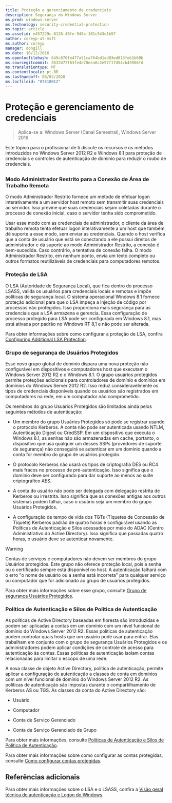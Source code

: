 ```yaml
---
title: Proteção e gerenciamento de credenciais
description: Segurança do Windows Server
ms.prod: windows-server
ms.technology: security-credential-protection
ms.topic: article
ms.assetid: e457229c-0126-40fe-948c-101c943e1b57
author: coreyp-at-msft
ms.author: coreyp
manager: dongill
ms.date: 10/12/2016
ms.openlocfilehash: 649c070fe477a51ca764bd1ad83ed013feb1b60b
ms.sourcegitcommit: 3632b72f63fe4e70eea6c2e97f17d54cb49566fd
ms.translationtype: MT
ms.contentlocale: pt-BR
ms.lasthandoff: 08/03/2020
ms.locfileid: "87518012"
---
```

# <a name="credentials-protection-and-management"></a>Proteção e gerenciamento de credenciais

>Aplica-se a: Windows Server (Canal Semestral), Windows Server 2016

Este tópico para o profissional de ti discute os recursos e os métodos introduzidos no Windows Server 2012 R2 e Windows 8.1 para proteção de credenciais e controles de autenticação de domínio para reduzir o roubo de credenciais.

## <a name="BKMK_CredentialsProtectionManagement"></a>
### <a name="restricted-admin-mode-for-remote-desktop-connection"></a>Modo Administrador Restrito para a Conexão de Área de Trabalho Remota
O modo Administrador Restrito fornece um método de efetuar logon interativamente a um servidor host remoto sem transmitir suas credenciais ao servidor. Isso previne que suas credenciais sejam coletadas durante o processo de conexão inicial, caso o servidor tenha sido comprometido.

Usar esse modo com as credenciais de administrador, o cliente da área de trabalho remota tenta efetuar logon interativamente a um host que também dê suporte a esse modo, sem enviar as credenciais. Quando o host verifica que a conta de usuário que está se conectando a ele possui direitos de administrador e dá suporte ao modo Administrador Restrito, a conexão é bem-sucedida. Caso contrário, a tentativa de conexão falha. O modo Administrador Restrito, em nenhum ponto, envia um texto completo ou outros formatos reutilizáveis de credenciais para computadores remotos.

### <a name="lsa-protection"></a>Proteção de LSA
O LSA (Autoridade de Segurança Local), que fica dentro do processo LSASS, valida os usuários para credenciais locais e remotas e impõe políticas de segurança local. O sistema operacional Windows 8.1 fornece proteção adicional para que o LSA impeça a injeção de código por processos não protegidos. Isso proporciona mais segurança para as credenciais que a LSA armazena e gerencia. Essa configuração de processo protegido para LSA pode ser configurada em Windows 8.1, mas está ativada por padrão no Windows RT 8,1 e não pode ser alterada.

Para obter informações sobre como configurar a proteção de LSA, confira [Configuring Additional LSA Protection](configuring-additional-lsa-protection.md).

### <a name="protected-users-security-group"></a>Grupo de segurança de Usuários Protegidos
Esse novo grupo global de domínio dispara uma nova proteção não configurável em dispositivos e computadores host que executam o Windows Server 2012 R2 e o Windows 8.1. O grupo usuários protegidos permite proteções adicionais para controladores de domínio e domínios em domínios do Windows Server 2012 R2. Isso reduz consideravelmente os tipos de credenciais disponíveis quando os usuários são registrados em computadores na rede, em um computador não comprometido.

Os membros do grupo Usuários Protegidos são limitados ainda pelos seguintes métodos de autenticação:

-   Um membro do grupo Usuários Protegidos só pode se registrar usando o protocolo Kerberos. A conta não pode ser autenticada usando NTLM, Autenticação Digest ou CredSSP. Em um dispositivo que executa o Windows 8.1, as senhas não são armazenadas em cache, portanto, o dispositivo que usa qualquer um desses SSPs (provedores de suporte de segurança) não conseguirá se autenticar em um domínio quando a conta for membro do grupo de usuários protegido.

-   O protocolo Kerberos não usará os tipos de criptografia DES ou RC4 mais fracos no processo de pré-autenticação. Isso significa que o domínio deve ser configurado para dar suporte ao menos ao suite criptográfico AES.

-   A conta do usuário não pode ser delegada com delegação restrita de Kerberos ou irrestrita. Isso significa que as conexões antigas aos outros sistemas podem falhar, caso o usuário seja um membro do grupo Usuários Protegidos.

-   A configuração de tempo de vida dos TGTs (Tíquetes de Concessão de Tíquete) Kerberos padrão de quatro horas é configurável usando as Políticas de Autenticação e Silos acessados por meio do ADAC (Centro Administrativo do Active Directory). Isso significa que passadas quatro horas, o usuário deve se autenticar novamente.

> [!WARNING]
> Contas de serviços e computadores não devem ser membros do grupo Usuários protegidos. Este grupo não oferece proteção local, pois a senha ou o certificado sempre está disponível no host. A autenticação falhará com o erro "o nome de usuário ou a senha está incorreta" para qualquer serviço ou computador que for adicionado ao grupo de usuários protegidos.

Para obter mais informações sobre esse grupo, consulte [Grupo de segurança Usuários Protegidos](protected-users-security-group.md).

### <a name="authentication-policy-and-authentication-policy-silos"></a>Política de Autenticação e Silos de Política de Autenticação
As políticas de Active Directory baseadas em floresta são introduzidas e podem ser aplicadas a contas em um domínio com um nível funcional de domínio do Windows Server 2012 R2. Essas políticas de autenticação podem controlar quais hosts que um usuário pode usar para entrar. Elas trabalham em conjunto com o grupo de segurança Usuários Protegidos e os administradores podem aplicar condições de controle de acesso para autenticação às contas. Essas políticas de autenticação isolam contas relacionadas para limitar o escopo de uma rede.

A nova classe de objeto Active Directory, política de autenticação, permite aplicar a configuração de autenticação a classes de conta em domínios com um nível funcional de domínio do Windows Server 2012 R2. As políticas de autenticação são impostas durante o compartilhamento de Kerberos AS ou TGS. As classes da conta do Active Directory são:

-   Usuário

-   Computador

-   Conta de Serviço Gerenciado

-   Conta de Serviço Gerenciado de Grupo

Para obter mais informações, consulte [Políticas de Autenticação e Silos de Política de Autenticação](authentication-policies-and-authentication-policy-silos.md).

Para obter mais informações sobre como configurar as contas protegidas, consulte [Como configurar contas protegidas](https://docs.microsoft.com/windows-server/identity/ad-ds/manage/how-to-configure-protected-accounts).

## <a name="additional-references"></a>Referências adicionais
Para obter mais informações sobre o LSA e o LSASS, confira a [Visão geral técnica de autenticação e Logon do Windows](https://technet.microsoft.com/library/dn169029(v=ws.10).aspx).



